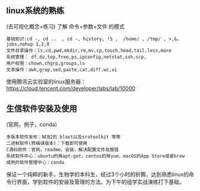 ## linux系统的熟练

(去可视化概念+练习)
了解 命令+参数+文件 的模式

    基础知识:cd -, cd ..  , cd -, history, !5 ,  /home/ , /tmp/ , >,&，jobs,nohup 1,2,0
    文件目录操作：ls,cd,pwd,mkdir,rm,mv,cp,touch,head,tail,less,more
    系统管理： df,du,top,free,ps,ipconfig,netstat,ssh,scp,
    用户权限：chown,chgrp,groups,ls
    文本操作：awk,grep,sed,paste,cat,diff,wc,vi 

使用腾讯云实验室的linux服务器：https://cloud.tencent.com/developer/labs/lab/10000

## 生信软件安装及使用

(官网，例子，conda)

    多版本软件发布：NCBI的 blast以及sratoolkit 等等
    二进制软件(预编译版本)：下载即可使用
    C源码软件：官网，readme，安装，解决配置文件及报错
    系统软件中心：ubuntu的用apt-get，centos的用yum，macOS的App Store或者brew
    成熟的软件管理中心：conda

保证一个纯粹的新手，生物学的本科生，经过3个小时的折腾，达到熟悉linux的命令行界面，学到软件的安装及管理的方法。为下午的组学实战演练打下基础。
